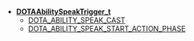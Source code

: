* [**DOTAAbilitySpeakTrigger_t**](/Constants/_sidebar)
	* [DOTA_ABILITY_SPEAK_CAST](Constants/DOTAAbilitySpeakTrigger_t/DOTA_ABILITY_SPEAK_CAST)
	* [DOTA_ABILITY_SPEAK_START_ACTION_PHASE](Constants/DOTAAbilitySpeakTrigger_t/DOTA_ABILITY_SPEAK_START_ACTION_PHASE)
